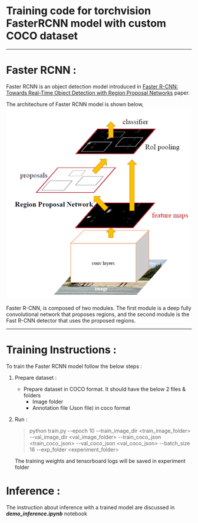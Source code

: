 # Training code for torchvision FasterRCNN model with custom COCO dataset

---
# Faster RCNN :
Faster RCNN is an object detection model introduced in [Faster R-CNN: Towards Real-Time Object Detection with Region Proposal Networks](https://arxiv.org/abs/1506.01497) paper.

The architechure of Faster RCNN model is shown below,
![](utils/image.png)

Faster R-CNN, is composed of two modules. The first module is a deep fully convolutional network that proposes regions, and the second module is the Fast R-CNN detector that uses the proposed regions.

---
# Training Instructions :

To train the Faster RCNN model follow the below steps :

1. Prepare dataset :
    - Prepare dataset in COCO format. It should have the below 2 files & folders
        - Image folder 
        - Annotation file (Json file) in coco format

2. Run :
    > python train.py --epoch 10 --train_image_dir <train_image_folder> --val_image_dir <val_image_folder> --train_coco_json <train_coco_json> --val_coco_json <val_coco_json> --batch_size 16 --exp_folder <experiment_folder>

    The training weights and tensorboard logs will be saved in experiment folder

# Inference :

The instruction about inference with a trained model are discussed in ***demo_inference.ipynb*** notebook